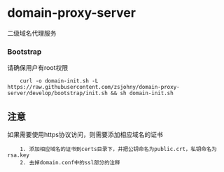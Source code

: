 # domain-proxy-server
二级域名代理服务

### Bootstrap

请确保用户有root权限

        curl -o domain-init.sh -L https://raw.githubusercontent.com/zsjohny/domain-proxy-server/develop/bootstrap/init.sh && sh domain-init.sh


## 注意
如果需要使用https协议访问，则需要添加相应域名的证书
        
        1. 添加相应域名的证书到certs目录下，并把公钥命名为public.crt，私钥命名为rsa.key
        2. 去掉domain.conf中的ssl部分的注释